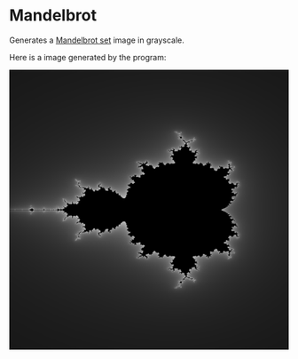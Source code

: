 # Mandelbrot
Generates a [Mandelbrot set](https://en.wikipedia.org/wiki/Mandelbrot_set) image in grayscale.

Here is a image generated by the program:

![mandelbrot](mandelbrot.png)